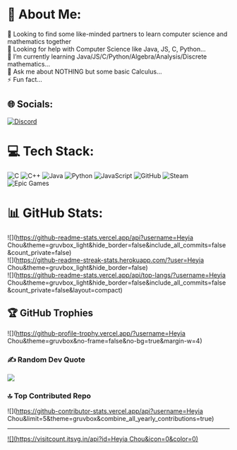# 💫 About Me:
👯 Looking to find some like-minded partners to learn computer science and mathematics together<br>🤝 Looking for help with Computer Science like Java, JS, C, Python...<br>🌱 I’m currently learning Java/JS/C/Python/Algebra/Analysis/Discrete mathematics...<br>💬 Ask me about NOTHING but some basic Calculus...<br>⚡ Fun fact...


## 🌐 Socials:
[![Discord](https://img.shields.io/badge/Discord-%237289DA.svg?logo=discord&logoColor=white)](https://discord.gg/https://discord.gg/4BaQgHZF) 

# 💻 Tech Stack:
![C](https://img.shields.io/badge/c-%2300599C.svg?style=for-the-badge&logo=c&logoColor=white) ![C++](https://img.shields.io/badge/c++-%2300599C.svg?style=for-the-badge&logo=c%2B%2B&logoColor=white) ![Java](https://img.shields.io/badge/java-%23ED8B00.svg?style=for-the-badge&logo=openjdk&logoColor=white) ![Python](https://img.shields.io/badge/python-3670A0?style=for-the-badge&logo=python&logoColor=ffdd54) ![JavaScript](https://img.shields.io/badge/javascript-%23323330.svg?style=for-the-badge&logo=javascript&logoColor=%23F7DF1E) ![GitHub](https://img.shields.io/badge/github-%23121011.svg?style=for-the-badge&logo=github&logoColor=white) ![Steam](https://img.shields.io/badge/steam-%23000000.svg?style=for-the-badge&logo=steam&logoColor=white) ![Epic Games](https://img.shields.io/badge/epicgames-%23313131.svg?style=for-the-badge&logo=epicgames&logoColor=white)
# 📊 GitHub Stats:
![](https://github-readme-stats.vercel.app/api?username=Heyia Chou&theme=gruvbox_light&hide_border=false&include_all_commits=false&count_private=false)<br/>
![](https://github-readme-streak-stats.herokuapp.com/?user=Heyia Chou&theme=gruvbox_light&hide_border=false)<br/>
![](https://github-readme-stats.vercel.app/api/top-langs/?username=Heyia Chou&theme=gruvbox_light&hide_border=false&include_all_commits=false&count_private=false&layout=compact)

## 🏆 GitHub Trophies
![](https://github-profile-trophy.vercel.app/?username=Heyia Chou&theme=gruvbox&no-frame=false&no-bg=true&margin-w=4)

### ✍️ Random Dev Quote
![](https://quotes-github-readme.vercel.app/api?type=horizontal&theme=radical)

### 🔝 Top Contributed Repo
![](https://github-contributor-stats.vercel.app/api?username=Heyia Chou&limit=5&theme=gruvbox&combine_all_yearly_contributions=true)

---
[![](https://visitcount.itsvg.in/api?id=Heyia Chou&icon=0&color=0)](https://visitcount.itsvg.in)

<!-- Proudly created with GPRM ( https://gprm.itsvg.in ) -->

